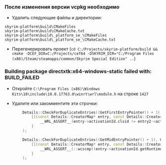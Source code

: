 ### После изменения версии vcpkg необходимо

- Удалить следующие файлы и директории:

```
skyrim-platform\build\CMakeFiles
skyrim-platform\build\CMakeCache.txt
skyrim-platform\build\_platform_se_\CMakeFiles
skyrim-platform\build\_platform_se_\CMakeCache.txt
```

- Перегенерировать проект (`cd C:/Projects/skyrim-platform/build && cmake -DCEF_DIR=C:/Projects/cef64 -DSKYRIM_DIR="C:/Program Files (x86)/Steam/steamapps/common/Skyrim Special Edition" ..`)

### Building package directxtk:x64-windows-static failed with: BUILD_FAILED

- Откройте `C:\Program Files (x86)\Windows Kits\10\include\10.0.17763.0\winrt\wrl\module.h` на строке `1427`

- Удалите или закомментите эти строчки:

```c++
        Details::CheckForDuplicateEntries((GetFirstEntryPointer() + 1), GetMidEntryPointer(),
            [](const Details::CreatorMap* entry, const Details::CreatorMap* entry2) -> void {
                __WRL_ASSERT__(entry->activationId.clsid != entry2->activationId.clsid && "Duplicate CLSID!");
            }
        );

        Details::CheckForDuplicateEntries((GetMidEntryPointer() + 1), GetLastEntryPointer(),
            [](const Details::CreatorMap* entry, const Details::CreatorMap* entry2) -> void {
                __WRL_ASSERT__(::wcscmp((entry->activationId.getRuntimeName)(), (entry2->activationId.getRuntimeName)()) != 0 && "Duplicate runtime class name!");
            }
        );
```
